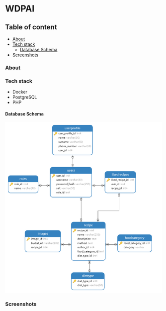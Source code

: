 # WDPAI

## Table of content
* [About](#about)
* [Tech stack](#tech-stack)
    * [Database Schema](#database-schema)
* [Screenshots](#screenshots)

### About
### Tech stack
+ Docker
+ PostgreSQL
+ PHP
#### Database Schema
![Database Schema](./screenshots/food-corner-db-erd.png)
### Screenshots
